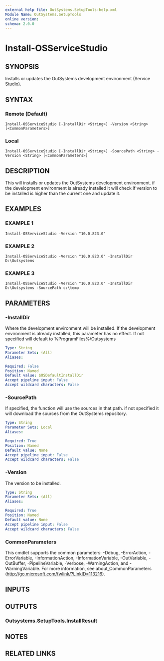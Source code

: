 ```yaml
---
external help file: OutSystems.SetupTools-help.xml
Module Name: OutSystems.SetupTools
online version:
schema: 2.0.0
---
```


# Install-OSServiceStudio

## SYNOPSIS
Installs or updates the OutSystems development environment (Service Studio).

## SYNTAX

### Remote (Default)
```
Install-OSServiceStudio [-InstallDir <String>] -Version <String> [<CommonParameters>]
```

### Local
```
Install-OSServiceStudio [-InstallDir <String>] -SourcePath <String> -Version <String> [<CommonParameters>]
```

## DESCRIPTION
This will installs or updates the OutSystems development environment.
if the development environment is already installed it will check if version to be installed is higher than the current one and update it.

## EXAMPLES

### EXAMPLE 1
```
Install-OSServiceStudio -Version "10.0.823.0"
```

### EXAMPLE 2
```
Install-OSServiceStudio -Version "10.0.823.0" -InstallDir D:\Outsystems
```

### EXAMPLE 3
```
Install-OSServiceStudio -Version "10.0.823.0" -InstallDir D:\Outsystems -SourcePath c:\temp
```

## PARAMETERS

### -InstallDir
Where the development environment will be installed.
If the development environment is already installed, this parameter has no effect.
If not specified will default to %ProgramFiles%\Outsystems

```yaml
Type: String
Parameter Sets: (All)
Aliases:

Required: False
Position: Named
Default value: $OSDefaultInstallDir
Accept pipeline input: False
Accept wildcard characters: False
```

### -SourcePath
If specified, the function will use the sources in that path.
if not specified it will download the sources from the OutSystems repository.

```yaml
Type: String
Parameter Sets: Local
Aliases:

Required: True
Position: Named
Default value: None
Accept pipeline input: False
Accept wildcard characters: False
```

### -Version
The version to be installed.

```yaml
Type: String
Parameter Sets: (All)
Aliases:

Required: True
Position: Named
Default value: None
Accept pipeline input: False
Accept wildcard characters: False
```

### CommonParameters
This cmdlet supports the common parameters: -Debug, -ErrorAction, -ErrorVariable, -InformationAction, -InformationVariable, -OutVariable, -OutBuffer, -PipelineVariable, -Verbose, -WarningAction, and -WarningVariable.
For more information, see about_CommonParameters (http://go.microsoft.com/fwlink/?LinkID=113216).

## INPUTS

## OUTPUTS

### Outsystems.SetupTools.InstallResult
## NOTES

## RELATED LINKS
